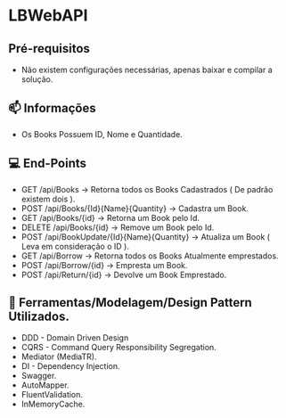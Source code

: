 


# LBWebAPI

## Pré-requisitos

* Não existem configurações necessárias, apenas baixar e compilar a solução.

## 📫 Informações

* Os Books Possuem ID, Nome e Quantidade.

## 💻 End-Points

* GET     /api/Books -> Retorna todos os Books Cadastrados ( De padrão existem dois ).
* POST    /api/Books/{Id}{Name}{Quantity} -> Cadastra um Book.
* GET     /api/Books/{id} -> Retorna um Book pelo Id.
* DELETE  /api/Books/{id} -> Remove um Book pelo Id.
* POST    /api/BookUpdate/{Id}{Name}{Quantity} -> Atualiza um Book ( Leva em consideração o ID ).
* GET     /api/Borrow -> Retorna todos os Books Atualmente emprestados.
* POST    /api/Borrow/{id} -> Empresta um Book.
* POST    /api/Return/{id} -> Devolve um Book Emprestado.

## 🚀 Ferramentas/Modelagem/Design Pattern Utilizados.

* DDD - Domain Driven Design
* CQRS - Command Query Responsibility Segregation.
* Mediator (MediaTR). 
* DI - Dependency Injection.
* Swagger.
* AutoMapper.
* FluentValidation.
* InMemoryCache.
